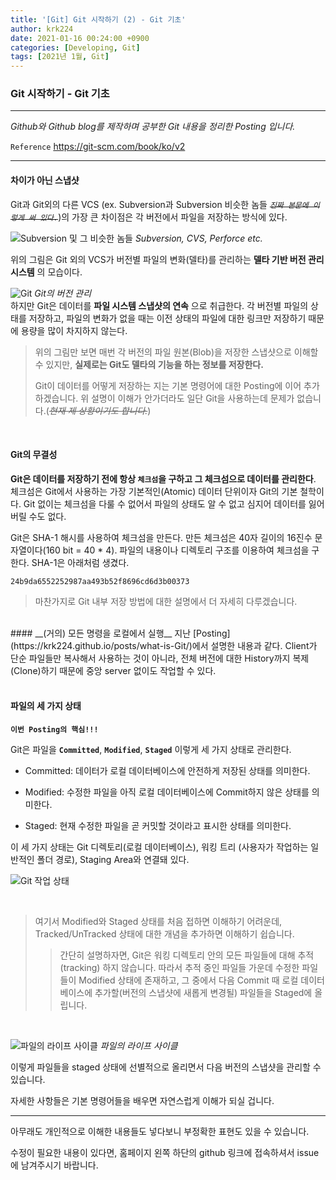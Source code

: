 ```yaml
---
title: '[Git] Git 시작하기 (2) - Git 기초'
author: krk224
date: 2021-01-16 00:24:00 +0900
categories: [Developing, Git]
tags: [2021년 1월, Git]
---
```


### __Git 시작하기 - Git 기초__

---

_Github와 Github blog를 제작하며 공부한 Git 내용을 정리한 Posting 입니다._

`Reference`  <https://git-scm.com/book/ko/v2>

---

#### __차이가 아닌 스냅샷__

  Git과 Git외의 다른 VCS (ex. Subversion과 Subversion 비슷한 놈들 ~~*`진짜 본문에 이렇게 써 있다.`*~~)의 가장 큰 차이점은 각 버전에서 파일을 저장하는 방식에 있다.

  ![Subversion 및 그 비슷한 놈들](https://git-scm.com/book/en/v2/images/deltas.png)
  _Subversion, CVS, Perforce etc._
<br>

  위의 그림은 Git 외의 VCS가 버전별 파일의 변화(델타)를 관리하는 __델타 기반 버전 관리 시스템__ 의 모습이다.
<br>

  ![Git](https://git-scm.com/book/en/v2/images/snapshots.png)
  _Git의 버전 관리_
<br>
  하지만 Git은 데이터를 __파일 시스템 스냅샷의 연속__  으로 취급한다. 각 버전별 파일의 상태를 저장하고, 파일의 변화가 없을 때는 이전 상태의 파일에 대한 링크만 저장하기 때문에 용량을 많이 차지하지 않는다.

  > 위의 그림만 보면 매번 각 버전의 파일 원본(Blob)을 저장한 스냅샷으로 이해할 수 있지만, __실제로는 Git도 델타의 기능을 하는 정보를 저장한다.__
  >
  > Git이 데이터를 어떻게 저장하는 지는 기본 명령어에 대한 Posting에 이어 추가하겠습니다. 위 설명이 이해가 안가더라도 일단 Git을 사용하는데 문제가 없습니다.(~~*현재 제 상황이기도 합니다.*~~)

<br>

#### __Git의 무결성__

  __Git은 데이터를 저장하기 전에 항상 `체크섬`을 구하고 그 체크섬으로 데이터를 관리한다__. 체크섬은 Git에서 사용하는 가장 기본적인(Atomic) 데이터 단위이자 Git의 기본 철학이다. Git 없이는 체크섬을 다룰 수 없어서 파일의 상태도 알 수 없고 심지어 데이터를 잃어버릴 수도 없다.

  Git은 SHA-1 해시를 사용하여 체크섬을 만든다. 만든 체크섬은 40자 길이의 16진수 문자열이다(160 bit = 40 * 4). 파일의 내용이나 디렉토리 구조를 이용하여 체크섬을 구한다. SHA-1은 아래처럼 생겼다.

  ```
  24b9da6552252987aa493b52f8696cd6d3b00373
  ```

  > 마찬가지로 Git 내부 저장 방법에 대한 설명에서 더 자세히 다루겠습니다.

<br>
#### __(거의) 모든 명령을 로컬에서 실행__
  지난 [Posting](https://krk224.github.io/posts/what-is-Git/)에서 설명한 내용과 같다. Client가 단순 파일들만 복사해서 사용하는 것이 아니라, 전체 버전에 대한 History까지 복제(Clone)하기 때문에 중앙 server 없이도 작업할 수 있다.
<br>
<br>

#### __파일의 세 가지 상태__

  __`이번 Posting의 핵심!!!`__

  Git은 파일을 __`Committed`__, __`Modified`__, __`Staged`__ 이렇게 세 가지 상태로 관리한다.

  + Committed: 데이터가 로컬 데이터베이스에 안전하게 저장된 상태를 의미한다.

  + Modified: 수정한 파일을 아직 로컬 데이터베이스에 Commit하지 않은 상태를 의미한다.

  + Staged: 현재 수정한 파일을 곧 커밋할 것이라고 표시한 상태를 의미한다.

  이 세 가지 상태는 Git 디렉토리(로컬 데이터베이스), 워킹 트리 (사용자가 작업하는 일반적인 폴더 경로), Staging Area와 연결돼 있다.


  ![Git 작업 상태](https://git-scm.com/book/en/v2/images/areas.png)


<br>

  > 여기서 Modified와 Staged 상태를 처음 접하면 이해하기 어려운데, Tracked/UnTracked 상태에 대한 개념을 추가하면 이해하기 쉽습니다.
  >> 간단히 설명하자면, Git은 워킹 디렉토리 안의 모든 파일들에 대해 추적(tracking) 하지 않습니다. 따라서 추적 중인 파일들 가운데 수정한 파일들이 Modified 상태에 존재하고, 그 중에서 다음 Commit 때 로컬 데이터베이스에 추가할(버전의 스냅샷에 새롭게 변경될) 파일들을 Staged에 올립니다.

<br>

  ![파일의 라이프 사이클](https://git-scm.com/book/en/v2/images/lifecycle.png)
  _파일의 라이프 사이클_

  이렇게 파일들을 staged 상태에 선별적으로 올리면서 다음 버전의 스냅샷을 관리할 수 있습니다.

  자세한 사항들은 기본 명령어들을 배우면 자연스럽게 이해가 되실 겁니다.

  ---

  아무래도 개인적으로 이해한 내용들도 넣다보니 부정확한 표현도 있을 수 있습니다.


  수정이 필요한 내용이 있다면, 홈페이지 왼쪽 하단의 github 링크에 접속하셔서 issue에 남겨주시기 바랍니다.
